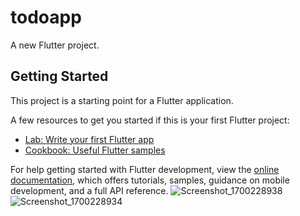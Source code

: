 # todoapp

A new Flutter project.

## Getting Started

This project is a starting point for a Flutter application.

A few resources to get you started if this is your first Flutter project:

- [Lab: Write your first Flutter app](https://docs.flutter.dev/get-started/codelab)
- [Cookbook: Useful Flutter samples](https://docs.flutter.dev/cookbook)

For help getting started with Flutter development, view the
[online documentation](https://docs.flutter.dev/), which offers tutorials,
samples, guidance on mobile development, and a full API reference.
![Screenshot_1700228938](https://github.com/baris-gungorr/To_Do_App_Flutter/assets/121685398/3789bb48-c1d3-4524-97b6-42cf14825529)
![Screenshot_1700228934](https://github.com/baris-gungorr/To_Do_App_Flutter/assets/121685398/16c85d9d-a8a1-47c4-9312-3862e1318646)
